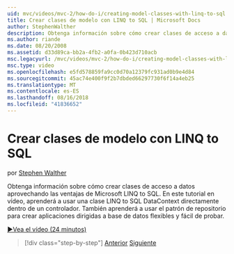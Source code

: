 ```yaml
---
uid: mvc/videos/mvc-2/how-do-i/creating-model-classes-with-linq-to-sql
title: Crear clases de modelo con LINQ to SQL | Microsoft Docs
author: StephenWalther
description: Obtenga información sobre cómo crear clases de acceso a datos aprovechando las ventajas de Microsoft LINQ to SQL. En este tutorial en vídeo, aprenderá a usar LINQ to SQL DataContext...
ms.author: riande
ms.date: 08/20/2008
ms.assetid: d33d89ca-bb2a-4fb2-a0fa-0b423d710acb
msc.legacyurl: /mvc/videos/mvc-2/how-do-i/creating-model-classes-with-linq-to-sql
msc.type: video
ms.openlocfilehash: e5fd578859fa9cc0d70a12379fc931ad0b9e4d84
ms.sourcegitcommit: 45ac74e400f9f2b7dbded66297730f6f14a4eb25
ms.translationtype: MT
ms.contentlocale: es-ES
ms.lasthandoff: 08/16/2018
ms.locfileid: "41836652"
---
```

<a name="creating-model-classes-with-linq-to-sql"></a>Crear clases de modelo con LINQ to SQL
====================
por [Stephen Walther](https://github.com/StephenWalther)

Obtenga información sobre cómo crear clases de acceso a datos aprovechando las ventajas de Microsoft LINQ to SQL. En este tutorial en vídeo, aprenderá a usar una clase LINQ to SQL DataContext directamente dentro de un controlador. También aprenderá a usar el patrón de repositorio para crear aplicaciones dirigidas a base de datos flexibles y fácil de probar.

[&#9654;Vea el vídeo (24 minutos)](https://channel9.msdn.com/Blogs/ASP-NET-Site-Videos/creating-model-classes-with-linq-to-sql)

> [!div class="step-by-step"]
> [Anterior](creating-custom-html-helpers.md)
> [Siguiente](displaying-a-table-of-database-data.md)

